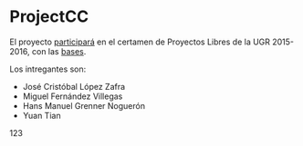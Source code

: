 # ProjectCC


El proyecto [participará](http://imgur.com/Nx9cLxd) en el certamen de Proyectos Libres de la UGR 2015-2016, con las [bases](https://docs.google.com/document/d/16UsdUV_XXuPUh-Imz4PSgh-2ES_YaAJpZ8fNrbTVpMA/edit).


Los intregantes son:

* José Cristóbal López Zafra
* Miguel Fernández Villegas
* Hans Manuel Grenner Noguerón
* Yuan Tian


123
